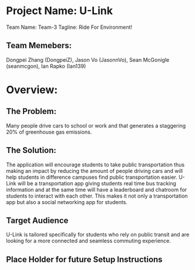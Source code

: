 # Project Name: U-Link
Team Name: Team-3
Tagline: Ride For Environment!

## Team Memebers:
Dongpei Zhang (DongpeiZ), 
Jason Vo (JasonnVo), 
Sean McGonigle (seanmcgon), 
Ian Rapko (Ian139)

# Overview:
## The Problem:
Many people drive cars to school or work and that generates a staggering 20% of greenhouse gas emissions.

## The Solution:
The application will encourage students to take public transportation thus making an impact by reducing 
the amount of people driving cars and will help students in difference campuses find public transportation 
easier. U-Link will be a transportation app giving students real time bus tracking information and at the 
same time will have a leaderboard and chatroom for students to interact with each other. This makes it 
not only a transportation app but also a social networking app for students. 

## Target Audience
U-Link is tailored specifically for students who rely on public transit and are looking for a more connected 
and seamless commuting experience.

## Place Holder for future Setup Instructions
